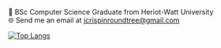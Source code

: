 🌱 BSc Computer Science Graduate from Heriot-Watt University   
🌐 Send me an email at jcrispinroundtree@gmail.com  

[![Top Langs](https://github-readme-stats.vercel.app/api/top-langs/?username=jcrispinroundtree&bg_color=0,3b1530,572727&title_color=FFFFFF&text_color=FFFFFF&border_color=000000&theme=shadow_red&layout=compact)](https://github.com/anuraghazra/github-readme-stats)

